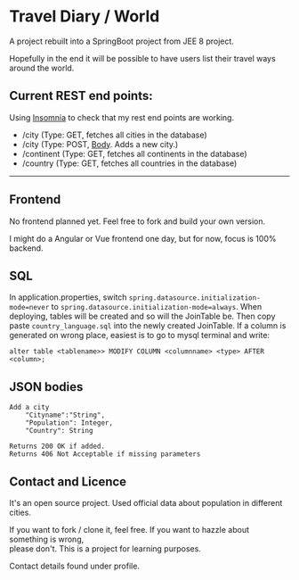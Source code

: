 # Travel Diary / World

A project rebuilt into a SpringBoot project from JEE 8 project.

Hopefully in the end it will be possible to have users list their travel ways around the world.

## Current REST end points:

Using [Insomnia](https://insomnia.rest/ "Insomnia Rest Client") to check that my rest end points are working.

* /city (Type: GET, fetches all cities in the database)
* /city (Type: POST, [Body]("#json-bodies). Adds a new city.)
* /continent (Type: GET, fetches all continents in the database)
* /country (Type: GET, fetches all countries in the database)

---

## Frontend

No frontend planned yet. Feel free to fork and build your own version.

I might do a Angular or Vue frontend one day, but for now, focus is 100% backend.

## SQL

In application.properties, switch `spring.datasource.initialization-mode=never` to
`spring.datasource.initialization-mode=always`. When deploying, tables will be created
and so will the JoinTable be. Then copy paste `country_language.sql` into the 
newly created JoinTable.
If a column is generated on wrong place, easiest is to go to mysql terminal and write:

```alter table <tablename>> MODIFY COLUMN <columnname> <type> AFTER <column>;```

## JSON bodies

```
Add a city
    "Cityname":"String",
    "Population": Integer,
    "Country": String

Returns 200 OK if added.
Returns 406 Not Acceptable if missing parameters
```

## Contact and Licence

It's an open source project. Used official data about population in different cities.

If you want to fork / clone it, feel free. If you want to hazzle about something is wrong,<br>
please don't. This is a project for learning purposes.

Contact details found under profile. 